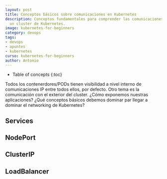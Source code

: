 ```yaml
---
layout: post
title: Conceptos básicos sobre comunicaciones en Kubernetes
description: Conceptos fundamentales para comprender las comunicaciones dentro de
  un cluster de Kubernetes.
image: kubernetes-for-beginners
category: devops
tags:
- devops
- apuntes
- kubernetes
curso: kubernetes-for-beginners
author: Antonio
---
```

- Table of concepts
{:toc}

Todos los contenerdores/PODs tienen visibilidad a nivel interno de comunicaciones IP entre todos ellos, por defecto. Otro tema es la comunicación con el exterior del cluster. ¿Cómo exponemos nuestras aplicaciones? ¿Qué conceptos básicos debemos dominar par llegar a dominar el networking de Kubernetes?


## Services

## NodePort

## ClusterIP

## LoadBalancer